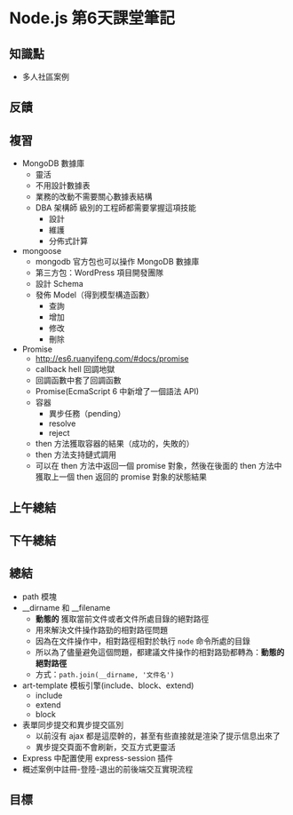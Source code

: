 ﻿# Node.js 第6天課堂筆記

## 知識點

- 多人社區案例

## 反饋

## 複習

- MongoDB 數據庫
  + 靈活
  + 不用設計數據表
  + 業務的改動不需要關心數據表結構
  + DBA 架構師 級別的工程師都需要掌握這項技能
    * 設計
    * 維護
    * 分佈式計算
- mongoose
  + mongodb 官方包也可以操作 MongoDB 數據庫
  + 第三方包：WordPress 項目開發團隊
  + 設計 Schema
  + 發佈 Model（得到模型構造函數）
    * 查詢
    * 增加
    * 修改
    * 刪除
- Promise
  + http://es6.ruanyifeng.com/#docs/promise
  + callback hell 回調地獄
  + 回調函數中套了回調函數
  + Promise(EcmaScript 6 中新增了一個語法 API)
  + 容器
    * 異步任務（pending）
    * resolve
    * reject
  + then 方法獲取容器的結果（成功的，失敗的）
  + then 方法支持鏈式調用
  + 可以在 then 方法中返回一個 promise 對象，然後在後面的 then 方法中獲取上一個 then 返回的 promise 對象的狀態結果

## 上午總結

## 下午總結

## 總結

- path 模塊
- __dirname 和 __filename
  + **動態的** 獲取當前文件或者文件所處目錄的絕對路徑
  + 用來解決文件操作路勁的相對路徑問題
  + 因為在文件操作中，相對路徑相對於執行 `node` 命令所處的目錄
  + 所以為了儘量避免這個問題，都建議文件操作的相對路勁都轉為：**動態的絕對路徑**
  + 方式：`path.join(__dirname, '文件名')`
- art-template 模板引擎(include、block、extend)
  + include
  + extend
  + block
- 表單同步提交和異步提交區別
  + 以前沒有 ajax 都是這麼幹的，甚至有些直接就是渲染了提示信息出來了
  + 異步提交頁面不會刷新，交互方式更靈活
- Express 中配置使用 express-session 插件
- 概述案例中註冊-登陸-退出的前後端交互實現流程

## 目標

